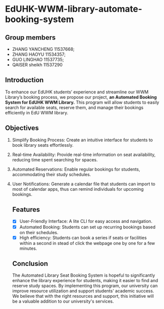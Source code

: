 # EdUHK-WWM-library-automate-booking-system

## Group members

- ZHANG YANCHENG 11537668;
- ZHANG HAOYU 11534357;
- GUO LINGHAO 11537735;
- QAISER sheikh 11537290

## Introduction

To enhance our EdUHK students’ experience and streamline our WWM Library’s booking process, we propose our project, **an Automated Booking System for EdUHK WWM Library.** This program will allow students to easily search for available seats, reserve them, and manage their bookings efficiently in EdU WWM library.

## Objectives

1.	Simplify Booking Process: Create an intuitive interface for students to book library seats effortlessly.
2.	Real-time Availability: Provide real-time information on seat availability, reducing time spent searching for spaces.
3.	Automated Reservations: Enable regular bookings for students, accommodating their study schedules.
4. User Notifications: Generate a calendar file that students can import to most of calendar apps, thus can remind individuals for upcoming bookings.

   ## Features

   - [x] User-Friendly Interface: A lite CLI for easy access and navigation.
   - [x] Automated Booking: Students can set up recurring bookings based on their schedules.
   - [x] High efficiency: Students can book a series if seats or facilities within a second in stead of click the webpage one by one for a few minutes.

   ## Conclusion

   The Automated Library Seat Booking System is hopeful to significantly enhance the library experience for students, making it easier to find and reserve study spaces. By implementing this program, our university can improve resource utilization and support students' academic success. We believe that with the right resources and support, this initiative will be a valuable addition to our university's services.
